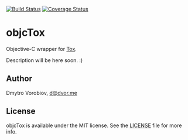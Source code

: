 [![Build Status](http://img.shields.io/travis/dvor/objcTox/master.svg?style=flat)](https://travis-ci.org/dvor/objcTox) [![Coverage Status](https://coveralls.io/repos/dvor/objcTox/badge.svg)](https://coveralls.io/r/dvor/objcTox)

# objcTox

Objective-C wrapper for [Tox](https://tox.im/).

Description will be here soon. :)

## Author

Dmytro Vorobiov, d@dvor.me

## License

objcTox is available under the MIT license. See the [LICENSE](LICENSE) file for more info.

